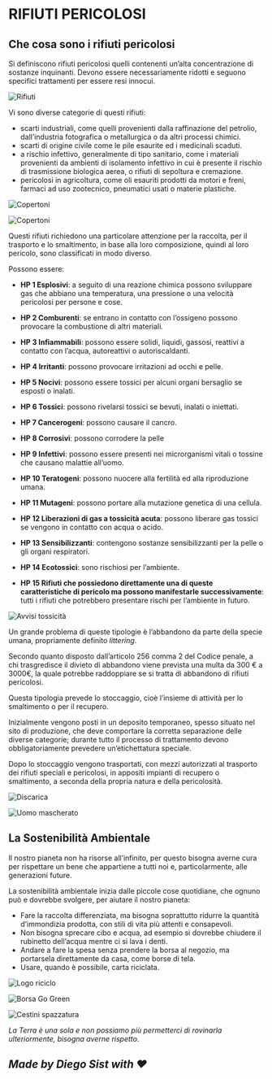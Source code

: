 # RIFIUTI PERICOLOSI

## Che cosa sono i rifiuti pericolosi

Si definiscono rifiuti pericolosi quelli contenenti un’alta concentrazione di sostanze inquinanti.
Devono essere necessariamente ridotti e seguono specifici trattamenti per essere resi innocui.

![Rifiuti](./img/Rifiuti.png)

Vi sono diverse categorie di questi rifiuti:

- scarti industriali, come quelli provenienti dalla raffinazione del petrolio, dall’industria fotografica o metallurgica o da altri processi chimici. 
- scarti di origine civile come le pile esaurite ed i medicinali scaduti.
- a rischio infettivo, generalmente di tipo sanitario, come i materiali provenienti da ambienti di isolamento infettivo in cui è presente il rischio di trasmissione biologica aerea, o rifiuti di sepoltura e cremazione.
- pericolosi in agricoltura, come oli esauriti prodotti da motori e freni, farmaci ad uso zootecnico, pneumatici usati o materie plastiche.

![Copertoni](./img/Copertoni.png)

![Copertoni](./img/Batterie.png)

Questi rifiuti richiedono una particolare attenzione per la raccolta, per il trasporto e lo smaltimento, in base alla loro composizione, quindi al loro pericolo, sono classificati in modo diverso.

Possono essere:

- **HP 1 Esplosivi**: a seguito di una reazione chimica possono sviluppare gas che abbiano una temperatura, una pressione o una velocità pericolosi per persone e cose.

- **HP 2 Comburenti**: se entrano in contatto con l’ossigeno possono provocare la combustione di altri materiali.

- **HP 3 Infiammabili**: possono essere solidi, liquidi, gassosi, reattivi a contatto con l’acqua, autoreattivi o autoriscaldanti.

- **HP 4 Irritanti**: possono provocare irritazioni ad occhi e pelle.

- **HP 5 Nocivi**: possono essere tossici per alcuni organi bersaglio se esposti o inalati.

- **HP 6 Tossici**: possono rivelarsi tossici se bevuti, inalati o iniettati.

- **HP 7 Cancerogeni**: possono causare il cancro.

- **HP 8 Corrosivi**: possono corrodere la pelle

- **HP 9 Infettivi**: possono essere presenti nei microrganismi vitali o tossine che causano malattie all’uomo.

- **HP 10 Teratogeni**: possono nuocere alla fertilità ed alla riproduzione umana.

- **HP 11 Mutageni**: possono portare alla mutazione genetica di una cellula.

- **HP 12 Liberazioni di gas a tossicità acuta**: possono liberare gas tossici se vengono in contatto con acqua o acido.

- **HP 13 Sensibilizzanti**: contengono sostanze sensibilizzanti per la pelle o gli organi respiratori.

- **HP 14 Ecotossici**: sono rischiosi per l’ambiente.

- **HP 15 Rifiuti che possiedono direttamente una di queste caratteristiche di pericolo ma possono manifestarle successivamente**: tutti i rifiuti che potrebbero presentare rischi per l’ambiente in futuro.

![Avvisi tossicità](./img/Warns.png)

Un grande problema di queste tipologie è l’abbandono da parte della specie umana, propriamente definito *littering*.

Secondo quanto disposto dall’articolo 256 comma 2 del Codice penale, a chi trasgredisce il divieto di abbandono viene prevista una multa da 300 € a 3000€, la quale potrebbe raddoppiare se si tratta di abbandono di rifiuti pericolosi.

Questa tipologia prevede lo stoccaggio, cioè l’insieme di attività per lo smaltimento o per il recupero.

Inizialmente vengono posti in un deposito temporaneo, spesso situato nel sito di produzione, che deve comportare la corretta separazione delle diverse categorie; durante tutto il processo di trattamento devono obbligatoriamente prevedere un’etichettatura speciale.

Dopo lo stoccaggio vengono trasportati, con mezzi autorizzati al trasporto dei rifiuti speciali e pericolosi, in appositi impianti di recupero o smaltimento, a seconda della propria natura e della pericolosità.

![Discarica](./img/Ruspa.png)

![Uomo mascherato](./img/Mask.png)

## La Sostenibilità Ambientale

Il nostro pianeta non ha risorse all’infinito, per questo bisogna averne cura per rispettare un bene che appartiene a tutti noi e, particolarmente, alle generazioni future. 

La sostenibilità ambientale inizia dalle piccole cose quotidiane, che ognuno può e dovrebbe svolgere, per aiutare il nostro pianeta:

- Fare la raccolta differenziata, ma bisogna soprattutto ridurre la quantità d’immondizia prodotta, con stili di vita più attenti e consapevoli.
- Non bisogna sprecare cibo e acqua, ad esempio si dovrebbe chiudere il rubinetto dell’acqua mentre ci si lava i denti.
- Andare a fare la spesa senza prendere la borsa al negozio, ma portarsela direttamente da casa, come borse di tela.
- Usare, quando è possibile, carta riciclata.

![Logo riciclo](./img/Logo.png)

![Borsa Go Green](./img/GoGreen.png)

![Cestini spazzatura](./img/Bin.png)

*La Terra è una sola e non possiamo più permetterci di rovinarla ulteriormente, bisogna averne rispetto.*

## *Made by Diego Sist with ❤️*
